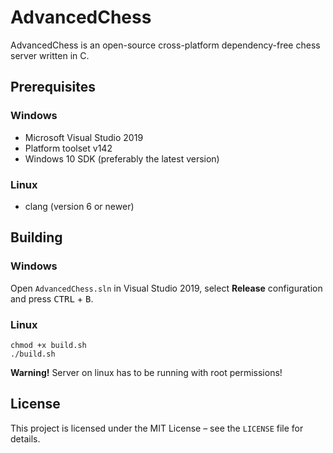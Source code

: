 # AdvancedChess

AdvancedChess is an open-source cross-platform dependency-free chess server written in C.

## Prerequisites

### Windows

- Microsoft Visual Studio 2019
- Platform toolset v142
- Windows 10 SDK (preferably the latest version)

### Linux

- clang (version 6 or newer)
## Building

### Windows

Open `AdvancedChess.sln` in Visual Studio 2019, select **Release** configuration and press <kbd>CTRL</kbd> + <kbd>B</kbd>.

### Linux

```
chmod +x build.sh
./build.sh
```

**Warning!** Server on linux has to be running with root permissions!
## License

This project is licensed under the MIT License – see the `LICENSE` file for details.